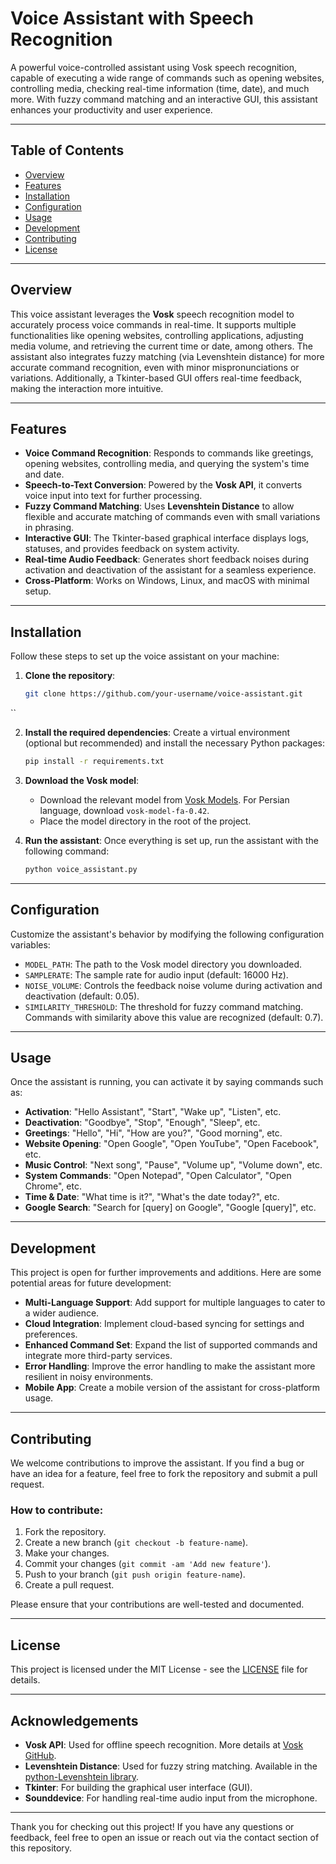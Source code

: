 # Voice Assistant with Speech Recognition

A powerful voice-controlled assistant using Vosk speech recognition, capable of executing a wide range of commands such as opening websites, controlling media, checking real-time information (time, date), and much more. With fuzzy command matching and an interactive GUI, this assistant enhances your productivity and user experience.

---

## Table of Contents

- [Overview](#overview)
- [Features](#features)
- [Installation](#installation)
- [Configuration](#configuration)
- [Usage](#usage)
- [Development](#development)
- [Contributing](#contributing)
- [License](#license)

---

## Overview

This voice assistant leverages the **Vosk** speech recognition model to accurately process voice commands in real-time. It supports multiple functionalities like opening websites, controlling applications, adjusting media volume, and retrieving the current time or date, among others. The assistant also integrates fuzzy matching (via Levenshtein distance) for more accurate command recognition, even with minor mispronunciations or variations. Additionally, a Tkinter-based GUI offers real-time feedback, making the interaction more intuitive.

---

## Features

- **Voice Command Recognition**: Responds to commands like greetings, opening websites, controlling media, and querying the system's time and date.
- **Speech-to-Text Conversion**: Powered by the **Vosk API**, it converts voice input into text for further processing.
- **Fuzzy Command Matching**: Uses **Levenshtein Distance** to allow flexible and accurate matching of commands even with small variations in phrasing.
- **Interactive GUI**: The Tkinter-based graphical interface displays logs, statuses, and provides feedback on system activity.
- **Real-time Audio Feedback**: Generates short feedback noises during activation and deactivation of the assistant for a seamless experience.
- **Cross-Platform**: Works on Windows, Linux, and macOS with minimal setup.

---

## Installation

Follow these steps to set up the voice assistant on your machine:

1. **Clone the repository**:
   ```bash
   git clone https://github.com/your-username/voice-assistant.git
``

2. **Install the required dependencies**:
   Create a virtual environment (optional but recommended) and install the necessary Python packages:

   ```bash
   pip install -r requirements.txt
   ```

3. **Download the Vosk model**:

   * Download the relevant model from [Vosk Models](https://alphacephei.com/vosk/models). For Persian language, download `vosk-model-fa-0.42`.
   * Place the model directory in the root of the project.

4. **Run the assistant**:
   Once everything is set up, run the assistant with the following command:

   ```bash
   python voice_assistant.py
   ```

---

## Configuration

Customize the assistant's behavior by modifying the following configuration variables:

* `MODEL_PATH`: The path to the Vosk model directory you downloaded.
* `SAMPLERATE`: The sample rate for audio input (default: 16000 Hz).
* `NOISE_VOLUME`: Controls the feedback noise volume during activation and deactivation (default: 0.05).
* `SIMILARITY_THRESHOLD`: The threshold for fuzzy command matching. Commands with similarity above this value are recognized (default: 0.7).

---

## Usage

Once the assistant is running, you can activate it by saying commands such as:

* **Activation**: "Hello Assistant", "Start", "Wake up", "Listen", etc.
* **Deactivation**: "Goodbye", "Stop", "Enough", "Sleep", etc.
* **Greetings**: "Hello", "Hi", "How are you?", "Good morning", etc.
* **Website Opening**: "Open Google", "Open YouTube", "Open Facebook", etc.
* **Music Control**: "Next song", "Pause", "Volume up", "Volume down", etc.
* **System Commands**: "Open Notepad", "Open Calculator", "Open Chrome", etc.
* **Time & Date**: "What time is it?", "What's the date today?", etc.
* **Google Search**: "Search for \[query] on Google", "Google \[query]", etc.

---

## Development

This project is open for further improvements and additions. Here are some potential areas for future development:

* **Multi-Language Support**: Add support for multiple languages to cater to a wider audience.
* **Cloud Integration**: Implement cloud-based syncing for settings and preferences.
* **Enhanced Command Set**: Expand the list of supported commands and integrate more third-party services.
* **Error Handling**: Improve the error handling to make the assistant more resilient in noisy environments.
* **Mobile App**: Create a mobile version of the assistant for cross-platform usage.

---

## Contributing

We welcome contributions to improve the assistant. If you find a bug or have an idea for a feature, feel free to fork the repository and submit a pull request.

### How to contribute:

1. Fork the repository.
2. Create a new branch (`git checkout -b feature-name`).
3. Make your changes.
4. Commit your changes (`git commit -am 'Add new feature'`).
5. Push to your branch (`git push origin feature-name`).
6. Create a pull request.

Please ensure that your contributions are well-tested and documented.

---

## License

This project is licensed under the MIT License - see the [LICENSE](LICENSE) file for details.

---

## Acknowledgements

* **Vosk API**: Used for offline speech recognition. More details at [Vosk GitHub](https://github.com/alphacephei/vosk-api).
* **Levenshtein Distance**: Used for fuzzy string matching. Available in the [python-Levenshtein library](https://github.com/segelev/Levenshtein).
* **Tkinter**: For building the graphical user interface (GUI).
* **Sounddevice**: For handling real-time audio input from the microphone.

---

Thank you for checking out this project! If you have any questions or feedback, feel free to open an issue or reach out via the contact section of this repository.
